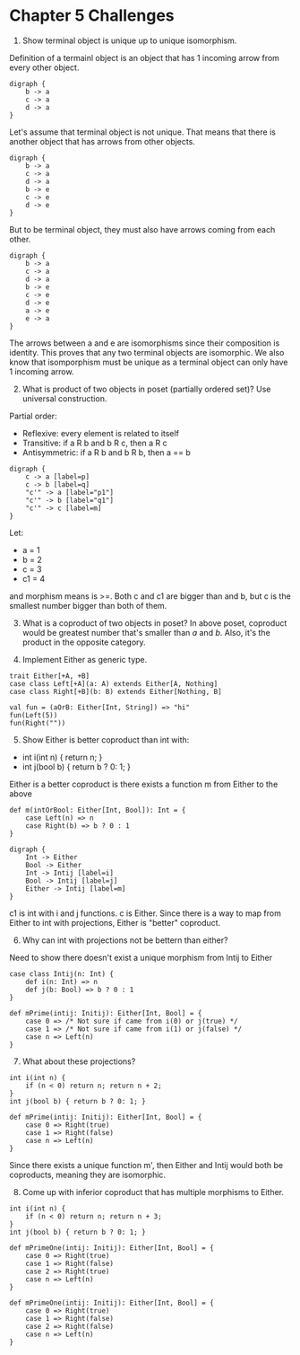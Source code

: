 # Chapter 5 Challenges

1. Show terminal object is unique up to unique isomorphism.

Definition of a termainl object is an object that has 1 incoming arrow from every other object.

```graphviz
digraph {
    b -> a
    c -> a
    d -> a
}
```

Let's assume that terminal object is not unique. That means that there is another object that has arrows from other objects.

```graphviz
digraph {
    b -> a
    c -> a
    d -> a
    b -> e
    c -> e
    d -> e
}
```

But to be terminal object, they must also have arrows coming from each other.
```graphviz
digraph {
    b -> a
    c -> a
    d -> a
    b -> e
    c -> e
    d -> e
    a -> e
    e -> a
}
```
The arrows between a and e are isomorphisms since their composition is identity. This proves that any two terminal objects are isomorphic. We also know that isomporphism must be unique as a terminal object can only have 1 incoming arrow.

2. What is product of two objects in poset (partially ordered set)? Use universal construction.

Partial order:
* Reflexive: every element is related to itself
* Transitive: if a R b and b R c, then a R c
* Antisymmetric: if a R b and b R b, then a == b

```graphviz
digraph {
    c -> a [label=p]
    c -> b [label=q]
    "c'" -> a [label="p1"]
    "c'" -> b [label="q1"]
    "c'" -> c [label=m]
}
```
Let:
* a = 1
* b = 2
* c = 3
* c1 = 4

and morphism means is >=. Both c and c1 are bigger than and b, but c is the smallest number bigger than both of them.

3. What is a coproduct of two objects in poset?
In above poset, coproduct would be greatest number that's smaller than _a_ and _b_. Also, it's the product in the opposite category.

4. Implement Either as generic type.
```
trait Either[+A, +B]
case class Left[+A](a: A) extends Either[A, Nothing]
case class Right[+B](b: B) extends Either[Nothing, B]

val fun = (aOrB: Either[Int, String]) => "hi"
fun(Left(5))
fun(Right(""))
```

5. Show Either is better coproduct than int with:
* int i(int n) { return n; } 
* int j(bool b) { return b ? 0: 1; }

Either is a better coproduct is there exists a function m from Either to the above

```
def m(intOrBool: Either[Int, Bool]): Int = {
    case Left(n) => n
    case Right(b) => b ? 0 : 1
}
```
```graphviz
digraph {
    Int -> Either
    Bool -> Either
    Int -> Intij [label=i]
    Bool -> Intij [label=j]
    Either -> Intij [label=m]
}
```

c1 is int with i and j functions. c is Either. Since there is a way to map from Either to int with projections, Either is "better" coproduct.

6. Why can int with projections not be bettern than either?

Need to show there doesn't exist a unique morphism from Intij to Either
```
case class Intij(n: Int) {
    def i(n: Int) => n
    def j(b: Bool) => b ? 0 : 1
}

def mPrime(intij: Initij): Either[Int, Bool] = {
    case 0 => /* Not sure if came from i(0) or j(true) */
    case 1 => /* Not sure if came from i(1) or j(false) */
    case n => Left(n)
}
```

7. What about these projections?
```
int i(int n) {
    if (n < 0) return n; return n + 2;
}
int j(bool b) { return b ? 0: 1; }
```

```
def mPrime(intij: Initij): Either[Int, Bool] = {
    case 0 => Right(true)
    case 1 => Right(false)
    case n => Left(n)
}
```
Since there exists a unique function m', then Either and Intij would both be coproducts, meaning they are isomorphic.

8. Come up with inferior coproduct that has multiple morphisms to Either.

```
int i(int n) {
    if (n < 0) return n; return n + 3;
}
int j(bool b) { return b ? 0: 1; }

def mPrimeOne(intij: Initij): Either[Int, Bool] = {
    case 0 => Right(true)
    case 1 => Right(false)
    case 2 => Right(true)
    case n => Left(n)
}

def mPrimeOne(intij: Initij): Either[Int, Bool] = {
    case 0 => Right(true)
    case 1 => Right(false)
    case 2 => Right(false)
    case n => Left(n)
}
```